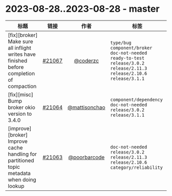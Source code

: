 # 2023-08-28..2023-08-28 - master
| 标题 | 链接 | 作者 | 标签 |
| - | :--: | :--: | - |
| [fix][broker] Make sure all inflight writes have finished  before completion of compaction | [#21067](https://github.com/apache/pulsar/pull/21067) | [@coderzc](https://github.com/coderzc) | `type/bug` `component/broker` `doc-not-needed` `ready-to-test` `release/3.0.2` `release/2.11.3` `release/2.10.6` `release/3.1.1`  | 
| [fix][misc] Bump broker okio version to 3.4.0 | [#21064](https://github.com/apache/pulsar/pull/21064) | [@mattisonchao](https://github.com/mattisonchao) | `component/dependency` `doc-not-needed` `release/3.0.2` `release/3.1.1`  | 
| [improve] [broker] Improve cache handling for partitioned topic metadata when doing lookup | [#21063](https://github.com/apache/pulsar/pull/21063) | [@poorbarcode](https://github.com/poorbarcode) | `doc-not-needed` `release/3.0.2` `release/2.11.3` `release/2.10.6` `category/reliability`  | 
